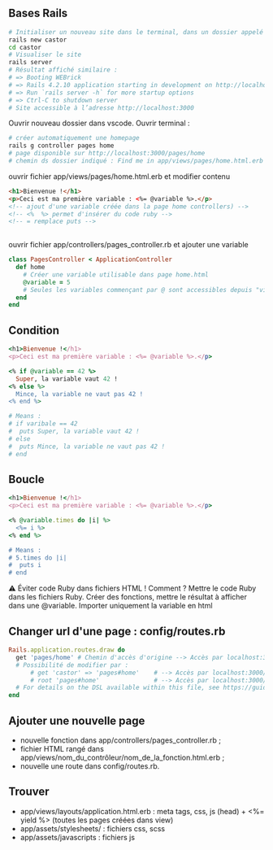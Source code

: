 ## Bases Rails
```bash
# Initialiser un nouveau site dans le terminal, dans un dossier appelé "castor"
rails new castor
cd castor
# Visualiser le site
rails server
# Résultat affiché similaire :
# => Booting WEBrick
# => Rails 4.2.10 application starting in development on http://localhost:3000
# => Run `rails server -h` for more startup options
# => Ctrl-C to shutdown server
# Site accessible à l’adresse http://localhost:3000
```
Ouvrir nouveau dossier dans vscode. Ouvrir terminal :
```bash
# créer automatiquement une homepage 
rails g controller pages home
# page disponible sur http://localhost:3000/pages/home
# chemin ds dossier indiqué : Find me in app/views/pages/home.html.erb
```
ouvrir fichier app/views/pages/home.html.erb et modifier contenu
```html
<h1>Bienvenue !</h1>
<p>Ceci est ma première variable : <%= @variable %>.</p>
<!-- ajout d'une variable créée dans la page home controllers) -->
<!-- <%  %> permet d'insérer du code ruby -->
<!-- = remplace puts -->
    
```
ouvrir fichier app/controllers/pages_controller.rb et ajouter une variable
```rb
class PagesController < ApplicationController
  def home
    # Créer une variable utilisable dans page home.html
    @variable = 5
    # Seules les variables commençant par @ sont accessibles depuis "views"
  end
end
```

## Condition
```rb
<h1>Bienvenue !</h1>
<p>Ceci est ma première variable : <%= @variable %>.</p>

<% if @variable == 42 %>
  Super, la variable vaut 42 !
<% else %>
  Mince, la variable ne vaut pas 42 !
<% end %>

# Means :
# if varibale == 42
#  puts Super, la variable vaut 42 !
# else
#  puts Mince, la variable ne vaut pas 42 !
# end
```

## Boucle
```rb
<h1>Bienvenue !</h1>
<p>Ceci est ma première variable : <%= @variable %>.</p>

<% @variable.times do |i| %>
  <%= i %>
<% end %>

# Means :
# 5.times do |i|
#  puts i
# end
```
:warning: Éviter code Ruby dans fichiers HTML ! Comment ? Mettre le code Ruby dans les fichiers Ruby.
Créer des fonctions, mettre le résultat à afficher dans une @variable. Importer uniquement la variable en html

## Changer url d'une page : config/routes.rb
```ruby
Rails.application.routes.draw do
  get 'pages/home' # Chemin d'accès d'origine --> Accès par localhost:3000/pages/home
  # Possibilité de modifier par :
      # get 'castor' => 'pages#home'    # --> Accès par localhost:3000/castor
      # root 'pages#home'               # --> Accès par localhost:3000/
  # For details on the DSL available within this file, see https://guides.rubyonrails.org/routing.html
end
```

## Ajouter une nouvelle page
- nouvelle fonction dans app/controllers/pages_controller.rb ;
- fichier HTML rangé dans app/views/nom_du_contrôleur/nom_de_la_fonction.html.erb ;
- nouvelle une route dans config/routes.rb.

## Trouver
- app/views/layouts/application.html.erb : meta tags, css, js (head) + <%= yield %> (toutes les pages créées dans view)
- app/assets/stylesheets/ : fichiers css, scss
- app/assets/javascripts : fichiers js
